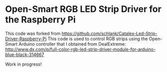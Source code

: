 # Open-Smart RGB LED Strip Driver for the Raspberry Pi
This code was forked from https://github.com/schlank/Catalex-Led-Strip-Driver-Raspberry-Pi
This code is used to control RGB strips using the Open-Smart Arduino controller that I obtained from DealExtreme: http://www.dx.com/p/full-color-rgb-led-strip-driver-module-for-arduino-blue-black-314667

Work in progress!

